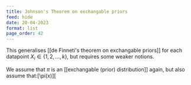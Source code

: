 ```yaml
---
title: Johnson's Theorem on exchangable priors
feed: hide
date: 20-04-2023
format: list
page_order: 42
---
```



This generalises [[de Finneti's theorem on exchangable priors]] for each datapoint $X_i\in\{1,2,...,k\}$, but requires some weaker notions.

We assume that $\pi$ is an [[exchangable (prior) distribution]] again, but also assume that:\[\pi(x)\]\[